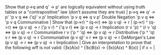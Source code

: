 
 Show that p->q and q' -> p' are logically equivalent without using truth tables or a "contrapositive" law (don't assume they are true)
 |
    p->q <=> q' -> p'
    'p v q <=> ('q)' v p'     Implication
    'p v q <=> q v p'         Double Negation
    'p v q <=> 'p v q         Communinative
 |
 Show that (p->r) ^ (q->r) <=> (p v q) -> r
 |
    (p->r) ^ (q->r) <=> (p v q) -> r
    ('p v r) ^ ('q v r) <=> (p v q) -> r    Implication
    (r v 'p) ^ (r v 'q) <=> (p v q) -> r    Communiative
    r v ('p ^ 'q) <=> (p v q) -> r          Distributive
    ('p ^ 'q) v r <=> (p v q) -> r          Communiative
    (p v q)' v r <=> (p v q) -> r           DeMorgan's Law
    (p v q) -> r <=> (p v q) -> r           Implication
 |
 Give an interpretation to prove that the following wff is not valid: (Ǝx)A(x) ^ (Ǝx)B(x) -> (Ǝx)(A(x) ^ B(x))
 |
      if x = 
 |
